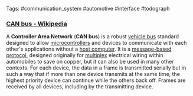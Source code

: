 Tags: #communication_system #automotive #interface #todograph


### [CAN bus - Wikipedia](https://en.wikipedia.org/wiki/CAN_bus)

A **Controller Area Network** (**CAN bus**) is a robust [vehicle bus](https://en.wikipedia.org/wiki/Vehicle_bus "Vehicle bus") standard designed to allow [microcontrollers](https://en.wikipedia.org/wiki/Microcontroller "Microcontroller") and devices to communicate with each other's applications without a [host computer](https://en.wikipedia.org/wiki/Host_computer "Host computer"). It is a [message-based protocol](https://en.wikipedia.org/wiki/Message-based_protocol "Message-based protocol"), designed originally for [multiplex](https://en.wikipedia.org/wiki/Multiplexing "Multiplexing") electrical wiring within automobiles to save on copper, but it can also be used in many other contexts. For each device, the data in a frame is transmitted serially but in such a way that if more than one device transmits at the same time, the highest priority device can continue while the others back off. Frames are received by all devices, including by the transmitting device.